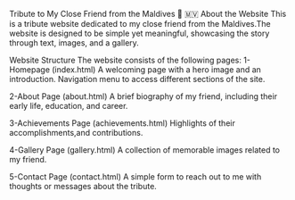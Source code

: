 Tribute to My Close Friend from the Maldives 🌊 🇲🇻
About the Website
This is a tribute website dedicated to my close friend from the Maldives.The website is designed to be simple yet meaningful, showcasing the story through text, images, and a gallery.

Website Structure
The website consists of the following pages:
1-Homepage (index.html)
A welcoming page with a hero image and an introduction.
Navigation menu to access different sections of the site.

2-About Page (about.html)
A brief biography of my friend, including their early life, education, and career.

3-Achievements Page (achievements.html)
Highlights of their accomplishments,and contributions.

4-Gallery Page (gallery.html)
A collection of memorable images related to my friend.

5-Contact Page (contact.html)
A simple form to reach out to me with thoughts or messages about the tribute.
